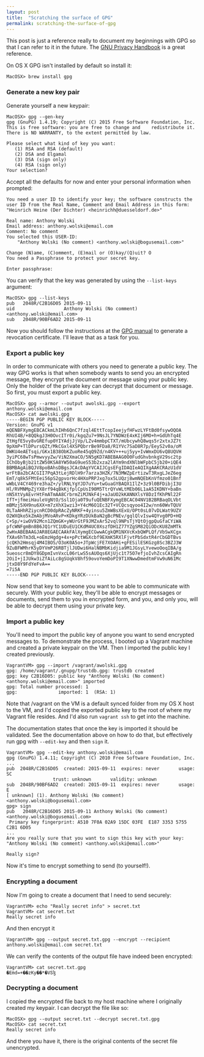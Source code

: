 ```yaml
---
layout: post
title:  "Scratching the surface of GPG"
permalink: scratching-the-surface-of-gpg
---
```


This post is just a reference really to document my beginnings with GPG so that I can refer to it in the future. The [GNU Privacy Handbook](https://www.gnupg.org/gph/en/manual.html) is a great reference.

On OS X GPG isn't installed by default so install it:
```
MacOSX> brew install gpg
```

### Generate a new key pair

Generate yourself a new keypair:

```
MacOSX> gpg --gen-key
gpg (GnuPG) 1.4.19; Copyright (C) 2015 Free Software Foundation, Inc.
This is free software: you are free to change and    redistribute it.
There is NO WARRANTY, to the extent permitted by law.

Please select what kind of key you want:
   (1) RSA and RSA (default)
   (2) DSA and Elgamal
   (3) DSA (sign only)
   (4) RSA (sign only)
Your selection?
```

Accept all the defaults for now and enter your personal information when prompted:

```
You need a user ID to identify your key; the software constructs the user ID from the Real Name, Comment and Email Address in this form:
"Heinrich Heine (Der Dichter) <heinrichh@duesseldorf.de>"

Real name: Anthony Wolski
Email address: anthony.wolski@email.com
Comment: No comment
You selected this USER-ID:
    "Anthony Wolski (No comment) <anthony.wolski@bogusemail.com>"

Change (N)ame, (C)omment, (E)mail or (O)kay/(Q)uit? O
You need a Passphrase to protect your secret key.

Enter passphrase:
```

You can verify that the key was generated by using the `--list-keys` argument:

```
MacOSX> gpg --list-keys
pub   2048R/C2B16D05 2015-09-11
uid                  Anthony Wolski (No comment) <anthony.wolski@email.com>
sub   2048R/90BF6AD2 2015-09-11
```

Now you should follow the instructions at the [GPG manual](https://www.gnupg.org/gph/en/manual.html) to generate a revocation certificate. I'll leave that as a task for you.

### Export a public key

In order to communicate with others you need to generate a public key. The way GPG works is that when somebody wants to send you an encrypted message, they encrypt the document or message using your public key. Only the holder of the private key can decrypt that document or message. So first, you must export a public key.

```
MacOSX> gpg --armor --output awolski.gpg --export anthony.wolski@email.com 
MacOSX> cat awolski.gpg
-----BEGIN PGP PUBLIC KEY BLOCK-----
Version: GnuPG v1
mQENBFXymgEBCACkmLhIHh6QnC7fzql4EttTcopIeejyfHFwzLYFtBd0fsywOQOA
RhUI4B/+8QQkgJ3H0OvcITr0i/kgqZu7+9NsJL7YNDWzE4xKIj6MO+h+GdUhTq4E
ZtHgfE5vy8vGREfup0YIYAdjJjVp/LZv4mmbpCTXT/mUbcywhQ8wqs5r2xtxJZ7t
9pXmP+TlDPursQZt/MkCGxl4XSPQbrrBe9FDa8/R1YVc7SaD8R7p/EeyS2v0a/oM
DWKU4eAETsqi/GKx1B38ObKZuoRe45qQ9Zd/n4KV+++uj5yy+IvWmxDU6vQ8UQVH
3yiPC68wTsPmwvyyZw/ViN2XmaCO/5N5gKD7ABEBAAG0O0FudGhvbnkgV29sc2tp
IChObyBjb21tZW50KSA8YW50aG9ueS53b2xza2lAYm9ndXNlbWFpbC5jb20+iQE4
BBMBAgAiBQJV8poBAhsDBgsJCAcDAgYVCAIJCgsEFgIDAQIeAQIXgAAKCRAzU1dV
wrFtBa2bCACGII7PqA3tLejRDlH9r7arza3HZK/7N3MWZpErtizwT3RxgLJeZ6eg
EmT/q8k5FMtEei56pS2gpvorHc4HXoPRPJxg7ox5LUQzj8wmNQEbKnVfmzo01Bnf
wWbLV4CY469re3haZ+/ylRNLYgYJD7uYu+twGuaGYBAQX1IlZ+3z9l0BFDibjI3U
Hl/RVMNMpZjYX8rf94qBkKjfplCpUsI90M5TtrQYvWLtMEb06L1aA5IKDNY+baBn
nN5XtVyAEvrHtFmATmAA8CrbrmZiMJNkF4j+aJaUO2kKANNXlsY8DzIfKhPNl22F
IfT+jfmeiHauleVgNtO/Ssl1Oja0T9ufuQENBFXymgEBCAC04NV1B2BRBaqOLVbt
mBMzj5XH9nu6XX+m7zXhX1wzi3+Y4cM6O1Ec32T+VCQcsqyoo4I2w/nn60WvTQUV
0LTaAHhRZiycnRCD0dpRAcZyNRKF+4yinsu5ZmWBsXExU/OPt0sL07vDLWat9UZV
O2WXQko5kZmAbjMVoARvP+KDkgYRzDUkBaN2gBcPNEv/gqlQlvIsw4QYvg0PD+HQ
C+Sp/+iwOV92Mcn1ZQmGK+yWUrGtF9JMZxAr52vql9NPsTjYQtOjgpQuGfaCYiWA
pfcWNFgmBn8B6JQ1rYC1UDuEU1CKdM4UC0XszfDH1Z77YZgSM82QiODcKU8ZmMTk
2wHxABEBAAGJAR8EGAECAAkFAlXymgECGwwACgkQM1NXVcKxbQWPLQf/VbSwXCgx
fXAv6hTm3dL+oEmzHgdg+4x+pPctWGXcbf9EXmK5RXlFjvtPbSdxtR4rCbGDTBvs
jcQKh2Hmsqj4M4IBOS/O3oK0A5o+JTpWcjFE7XOAHi+gFESilESKGzg8Sc3BZJ3W
9ZuBFWMhrK5yDYVmP26RBTjlJUDwi6HalNBMbKidjia9M1JGsyLYvewoOoqIBA/g
5ueoscr8mDY8GDpmIvnVxcL06rLwS5sAUOqs6XjUjc1t75O7efjoIvhZcsCAIgRn
2OiI+jIJUkw3iZfAiLc8gSUqkV8hf59ovoYemDoPI9T1XNwwDmedtmFVw9uN61Mc
jtxD8Y9FdYeFvA==
=7i5A
-----END PGP PUBLIC KEY BLOCK-----
```

Now send that key to someone you want to be able to communicate with securely. With your public key, they'll be able to encrypt messages or documents, send them to you in encrypted form, and you, and only you, will be able to decrypt them using your private key.

### Import a public key

You'll need to import the public key of anyone you want to send encrypted messages to. To demonstrate the process, I booted up a Vagrant machine and created a private keypair on the VM. Then I imported the public key I created previously.

```
VagrantVM> gpg --import /vagrant/awolski.gpg
gpg: /home/vagrant/.gnupg/trustdb.gpg: trustdb created
gpg: key C2B16D05: public key "Anthony Wolski (No comment) <anthony.wolski@email.com>" imported
gpg: Total number processed: 1
gpg:               imported: 1  (RSA: 1)
```

Note that /vagrant on the VM is a default synced folder from my OS X host to the VM, and I'd copied the exported public key to the root of where my Vagrant file resides. And I'd also run `vagrant ssh` to get into the machine.

The documentation states that once the key is imported it should be validated. See the documentation above on how to do that, but effectively run gpg with `--edit-key` and then `sign` it.

```
VagrantVM> gpg --edit-key anthony.wolski@email.com
gpg (GnuPG) 1.4.11; Copyright (C) 2010 Free Software Foundation, Inc.
...
pub  2048R/C2B16D05  created: 2015-09-11  expires: never       usage: SC
                 trust: unknown       validity: unknown
sub  2048R/90BF6AD2  created: 2015-09-11  expires: never       usage: E
[ unknown] (1). Anthony Wolski (No comment) <anthony.wolski@bogusemail.com>
gpg> sign
pub   2048R/C2B16D05 2015-09-11 Anthony Wolski (No comment) <anthony.wolski@bogusemail.com>
 Primary key fingerprint: A510 7F0A 02A9 15DC 03FE  E187 3353 5755 C2B1 6D05
...
Are you really sure that you want to sign this key with your key: "Anthony Wolski (No comment) <anthony.wolski@email.com>"

Really sign?
```

Now it's time to encrypt something to send (to yourself!).

### Encrypting a document

Now I'm going to create a document that I need to send securely:

```
VagrantVM> echo "Really secret info" > secret.txt
VagrantVM> cat secret.txt
Really secret info
```

And then encrypt it

```
VagrantVM> gpg --output secret.txt.gpg --encrypt --recipient anthony.wolski@email.com secret.txt
```

We can verify the contents of the output file have indeed been encrypted:

```
VagrantVM> cat secret.txt.gpg
�Emd=+��zKy��*�VՏɮ
```

### Decrypting a document

I copied the encrypted file back to my host machine where I originally created my keypair. I can decrypt the file like so:

```
MacOSX> gpg --output secret.txt --decrypt secret.txt.gpg
MacOSX> cat secret.txt
Really secret info
```

And there you have it, there is the original contents of the secret file unencrypted.

